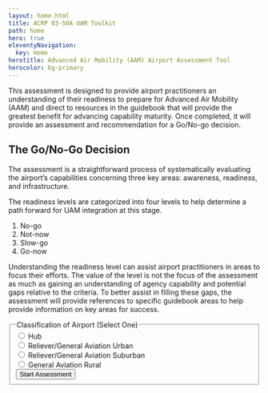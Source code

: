 ```yaml
---
layout: home.html
title: ACRP 03-50A UAM Toolkit
path: home
hero: true
eleventyNavigation:
  key: Home
herotitle: Advanced Air Mobility (AAM) Airport Assessment Tool
herocolor: bg-primary
---
```

<div class="home-content__left">
  
  This assessment is designed to provide airport practitioners an understanding of their readiness to prepare for Advanced Air Mobility (AAM) and direct to resources in the guidebook that will provide the greatest benefit for advancing capability maturity.  Once completed, it will provide an assessment and recommendation for a Go/No-go decision.
  
  ## The Go/No-Go Decision
  
  The assessment is a straightforward process of systematically evaluating the airport’s capabilities concerning three key areas: awareness, readiness, and infrastructure.  
  
  The readiness levels are categorized into four levels to help determine a path forward for UAM integration at this stage.
  
  <ol class="flex justify-between ml-0 text-center">
      <li class=" list-none m-0 border-t-8 border-error flex-1 pt-3 font-bold text-lg">No-go</li>
      <li class=" list-none m-0 border-t-8 border-orange flex-1 pt-3 font-bold text-lg">Not-now</li>
      <li class=" list-none m-0 border-t-8 border-yellow flex-1 pt-3 font-bold text-lg">Slow-go</li>
      <li class=" list-none m-0 border-t-8 border-green flex-1 pt-3 font-bold text-lg">Go-now</li>
  </ol>
  
  Understanding the readiness level can assist airport practitioners in areas to focus their efforts. The value of the level is not the focus of the assessment as much as gaining an understanding of agency capability and potential gaps relative to the criteria.  To better assist in filling these gaps, the assessment will provide references to specific guidebook areas to help provide information on key areas for success.
  
</div>
<form id="airportClassification" class="home-content__right">
 <fieldset class="active">
   <legend>Classification of Airport <span class="text-base text-dark">(Select One)</span></legend>
   <div class="error" id="classificationsError"></div>
   <div class="custom-group space-y-4">
     <div class="custom-group">
       <input id="classHub" class="custom-radio" type="radio" value="hub" name="classifications" required>
       <label for="classHub" class="custom-label-button bg-white">
         Hub
       </label>
     </div>
     <div class="custom-group">
       <input id="classUrban" class="custom-radio" type="radio" value="urban" name="classifications">
       <label for="classUrban" class="custom-label-button bg-white">
         Reliever/General Aviation Urban
       </label>
     </div>
     <div class="custom-group">
       <input id="classSuburban" class="custom-radio" type="radio" value="suburban" name="classifications">
       <label for="classSuburban" class="custom-label-button bg-white">
         Reliever/General Aviation Suburban
       </label>
     </div>
     <div class="custom-group">
       <input id="classRural" class="custom-radio" type="radio" value="rural" name="classifications">
       <label for="classRural" class="custom-label-button bg-white">
         General Aviation Rural
       </label>
     </div>
   </div>
     <button data-href="/classifications" type="submit" class="button next-button mr-auto mt-10" id="saveForm" data-save-form="airportClassification" data-step="1">
       Start Assessment
     </button>
 </fieldset>
</form>

